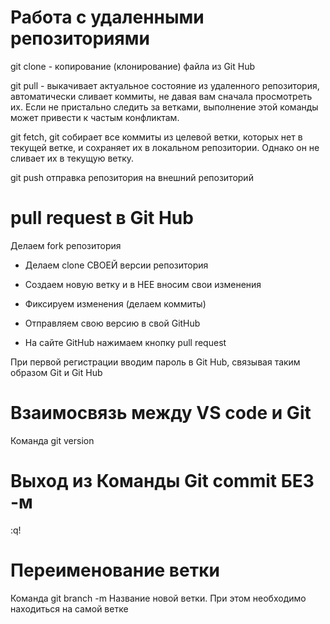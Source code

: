 # Работа с удаленными репозиториями

git clone - копирование (клонирование) файла из Git Hub 

git pull - выкачивает актуальное состояние из удаленного репозитория, автоматически сливает коммиты, не давая вам сначала просмотреть их. Если не пристально следить за ветками, выполнение этой команды может привести к частым конфликтам.

git fetch, git собирает все коммиты из целевой ветки, которых нет в текущей ветке, и сохраняет их в локальном репозитории. Однако он не сливает их в текущую ветку. 

git push отправка репозитория на внешний репозиторий

# pull request в Git Hub

Делаем fork репозитория

* Делаем clone СВОЕЙ версии репозитория

* Создаем новую ветку и в НЕЕ вносим свои изменения

* Фиксируем изменения (делаем коммиты)

* Отправляем свою версию в свой GitHub

* На сайте GitHub нажимаем кнопку pull request 

При первой регистрации вводим пароль в Git Hub, связывая таким образом Git и Git Hub

# Взаимосвязь между VS code и Git 

Команда git version

# Выход из Команды Git commit БЕЗ -м

:q! 

# Переименование ветки 

Команда git branch -m Название новой ветки. При этом необходимо находиться на самой ветке


